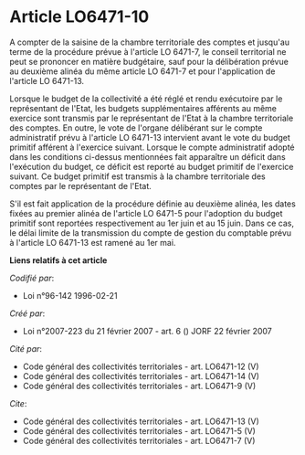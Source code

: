 # Article LO6471-10

A compter de la saisine de la chambre territoriale des comptes et jusqu'au terme de la procédure prévue à l'article LO
6471-7, le conseil territorial ne peut se prononcer en matière budgétaire, sauf pour la délibération prévue au deuxième
alinéa du même article LO 6471-7 et pour l'application de l'article LO 6471-13. 

Lorsque le budget de la collectivité a été réglé et rendu exécutoire par le représentant de l'Etat, les budgets
supplémentaires afférents au même exercice sont transmis par le représentant de l'Etat à la chambre territoriale des comptes.
En outre, le vote de l'organe délibérant sur le compte administratif prévu à l'article LO 6471-13 intervient avant le vote du
budget primitif afférent à l'exercice suivant. Lorsque le compte administratif adopté dans les conditions ci-dessus
mentionnées fait apparaître un déficit dans l'exécution du budget, ce déficit est reporté au budget primitif de l'exercice
suivant. Ce budget primitif est transmis à la chambre territoriale des comptes par le représentant de l'Etat.

S'il est fait application de la procédure définie au deuxième alinéa, les dates fixées au premier alinéa de l'article LO
6471-5 pour l'adoption du budget primitif sont reportées respectivement au 1er juin et au 15 juin. Dans ce cas, le délai
limite de la transmission du compte de gestion du comptable prévu à l'article LO 6471-13 est ramené au 1er mai.

**Liens relatifs à cet article**

_Codifié par_:

  - Loi n°96-142 1996-02-21

_Créé par_:

  - Loi n°2007-223 du 21 février 2007 - art. 6 () JORF 22 février 2007

_Cité par_:

  - Code général des collectivités territoriales - art. LO6471-12 (V)
  - Code général des collectivités territoriales - art. LO6471-14 (V)
  - Code général des collectivités territoriales - art. LO6471-9 (V)

_Cite_:

  - Code général des collectivités territoriales - art. LO6471-13 (V)
  - Code général des collectivités territoriales - art. LO6471-5 (V)
  - Code général des collectivités territoriales - art. LO6471-7 (V)
